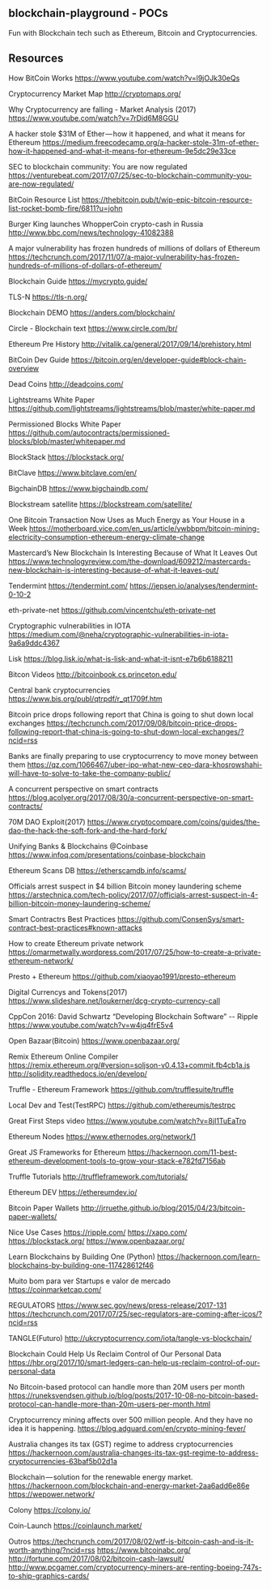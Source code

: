## blockchain-playground - POCs

Fun with Blockchain tech such as Ethereum, Bitcoin and Cryptocurrencies.

## Resources

How BitCoin Works
https://www.youtube.com/watch?v=l9jOJk30eQs

Cryptocurrency Market Map
http://cryptomaps.org/

Why Cryptocurrency are falling - Market Analysis (2017)
https://www.youtube.com/watch?v=7rDid6M8GGU

A hacker stole $31M of Ether — how it happened, and what it means for Ethereum
https://medium.freecodecamp.org/a-hacker-stole-31m-of-ether-how-it-happened-and-what-it-means-for-ethereum-9e5dc29e33ce

SEC to blockchain community: You are now regulated
https://venturebeat.com/2017/07/25/sec-to-blockchain-community-you-are-now-regulated/

BitCoin Resource List
https://thebitcoin.pub/t/wip-epic-bitcoin-resource-list-rocket-bomb-fire/6811?u=john

Burger King launches WhopperCoin crypto-cash in Russia
http://www.bbc.com/news/technology-41082388

A major vulnerability has frozen hundreds of millions of dollars of Ethereum
https://techcrunch.com/2017/11/07/a-major-vulnerability-has-frozen-hundreds-of-millions-of-dollars-of-ethereum/

Blockchain Guide
https://mycrypto.guide/

TLS-N
https://tls-n.org/

Blockchain DEMO
https://anders.com/blockchain/

Circle - Blockchain text
https://www.circle.com/br/

Ethereum Pre History
http://vitalik.ca/general/2017/09/14/prehistory.html

BitCoin Dev Guide
https://bitcoin.org/en/developer-guide#block-chain-overview

Dead Coins
http://deadcoins.com/

Lightstreams White Paper
https://github.com/lightstreams/lightstreams/blob/master/white-paper.md

Permissioned Blocks White Paper
https://github.com/autocontracts/permissioned-blocks/blob/master/whitepaper.md

BlockStack
https://blockstack.org/

BitClave
https://www.bitclave.com/en/

BigchainDB
https://www.bigchaindb.com/

Blockstream satellite
https://blockstream.com/satellite/

One Bitcoin Transaction Now Uses as Much Energy as Your House in a Week
https://motherboard.vice.com/en_us/article/ywbbpm/bitcoin-mining-electricity-consumption-ethereum-energy-climate-change

Mastercard’s New Blockchain Is Interesting Because of What It Leaves Out
https://www.technologyreview.com/the-download/609212/mastercards-new-blockchain-is-interesting-because-of-what-it-leaves-out/

Tendermint
https://tendermint.com/
https://jepsen.io/analyses/tendermint-0-10-2

eth-private-net
https://github.com/vincentchu/eth-private-net

Cryptographic vulnerabilities in IOTA
https://medium.com/@neha/cryptographic-vulnerabilities-in-iota-9a6a9ddc4367

Lisk
https://blog.lisk.io/what-is-lisk-and-what-it-isnt-e7b6b6188211

Bitcon Videos
http://bitcoinbook.cs.princeton.edu/

Central bank cryptocurrencies
https://www.bis.org/publ/qtrpdf/r_qt1709f.htm

Bitcoin price drops following report that China is going to shut down local exchanges
https://techcrunch.com/2017/09/08/bitcoin-price-drops-following-report-that-china-is-going-to-shut-down-local-exchanges/?ncid=rss

Banks are finally preparing to use cryptocurrency to move money between them
https://qz.com/1066467/uber-ipo-what-new-ceo-dara-khosrowshahi-will-have-to-solve-to-take-the-company-public/

A concurrent perspective on smart contracts
https://blog.acolyer.org/2017/08/30/a-concurrent-perspective-on-smart-contracts/

70M DAO Exploit(2017)
https://www.cryptocompare.com/coins/guides/the-dao-the-hack-the-soft-fork-and-the-hard-fork/

Unifying Banks & Blockchains @Coinbase
https://www.infoq.com/presentations/coinbase-blockchain

Ethereum Scans DB
https://etherscamdb.info/scams/

Officials arrest suspect in $4 billion Bitcoin money laundering scheme
https://arstechnica.com/tech-policy/2017/07/officials-arrest-suspect-in-4-billion-bitcoin-money-laundering-scheme/

Smart Contractrs Best Practices
https://github.com/ConsenSys/smart-contract-best-practices#known-attacks

How to create Ethereum private network
https://omarmetwally.wordpress.com/2017/07/25/how-to-create-a-private-ethereum-network/

Presto + Ethereum
https://github.com/xiaoyao1991/presto-ethereum

Digital Currencys and Tokens(2017)
https://www.slideshare.net/loukerner/dcg-crypto-currency-call

CppCon 2016: David Schwartz “Developing Blockchain Software” -- Ripple
https://www.youtube.com/watch?v=w4jq4frE5v4

Open Bazaar(Bitcoin)
https://www.openbazaar.org/

Remix Ethereum Online Compiler
https://remix.ethereum.org/#version=soljson-v0.4.13+commit.fb4cb1a.js
http://solidity.readthedocs.io/en/develop/

Truffle - Ethereum Framework
https://github.com/trufflesuite/truffle

Local Dev and Test(TestRPC)
https://github.com/ethereumjs/testrpc

Great First Steps video
https://www.youtube.com/watch?v=8jI1TuEaTro

Ethereum Nodes
https://www.ethernodes.org/network/1

Great JS Frameworks for Ethereum
https://hackernoon.com/11-best-ethereum-development-tools-to-grow-your-stack-e782fd7156ab

Truffle Tutorials
http://truffleframework.com/tutorials/

Ethereum DEV
https://ethereumdev.io/

Bitcoin Paper Wallets
http://jrruethe.github.io/blog/2015/04/23/bitcoin-paper-wallets/

Nice Use Cases
https://ripple.com/
https://xapo.com/
https://blockstack.org/
https://www.openbazaar.org/

Learn Blockchains by Building One (Python)
https://hackernoon.com/learn-blockchains-by-building-one-117428612f46

Muito bom para ver Startups e valor de mercado
https://coinmarketcap.com/

REGULATORS
https://www.sec.gov/news/press-release/2017-131
https://techcrunch.com/2017/07/25/sec-regulators-are-coming-after-icos/?ncid=rss

TANGLE(Futuro)
http://ukcryptocurrency.com/iota/tangle-vs-blockchain/

Blockchain Could Help Us Reclaim Control of Our Personal Data
https://hbr.org/2017/10/smart-ledgers-can-help-us-reclaim-control-of-our-personal-data

No Bitcoin-based protocol can handle more than 20M users per month
https://runeksvendsen.github.io/blog/posts/2017-10-08-no-bitcoin-based-protocol-can-handle-more-than-20m-users-per-month.html

Cryptocurrency mining affects over 500 million people. And they have no idea it is happening.
https://blog.adguard.com/en/crypto-mining-fever/

Australia changes its tax (GST) regime to address cryptocurrencies
https://hackernoon.com/australia-changes-its-tax-gst-regime-to-address-cryptocurrencies-63baf5b02d1a

Blockchain — solution for the renewable energy market.
https://hackernoon.com/blockchain-and-energy-market-2aa6add6e86e
https://wepower.network/

Colony
https://colony.io/

Coin-Launch
https://coinlaunch.market/

Outros
https://techcrunch.com/2017/08/02/wtf-is-bitcoin-cash-and-is-it-worth-anything/?ncid=rss
https://www.bitcoinabc.org/
http://fortune.com/2017/08/02/bitcoin-cash-lawsuit/
http://www.pcgamer.com/cryptocurrency-miners-are-renting-boeing-747s-to-ship-graphics-cards/
